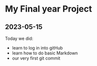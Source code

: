 # My Final year Project 

## 2023-05-15

Today we did: 

- learn to log in into gitHub
- learn how to do basic Markdown
- our very first git commit

